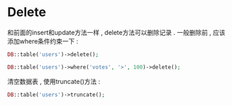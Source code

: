 # Delete

和前面的insert和update方法一样 , delete方法可以删除记录 . 一般删除前 , 应该添加where条件约束一下 : 

```php
DB::table('users')->delete();

DB::table('users')->where('votes', '>', 100)->delete();
```

清空数据表  , 使用truncate\(\)方法 : 

```php
DB::table('users')->truncate();
```



